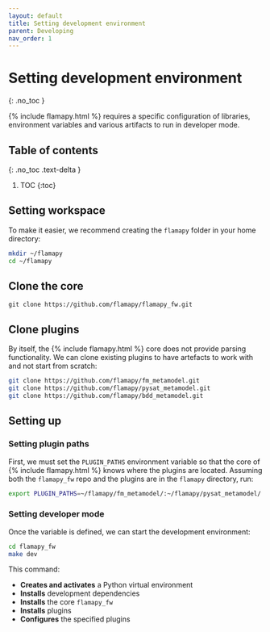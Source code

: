 ```yaml
---
layout: default
title: Setting development environment
parent: Developing
nav_order: 1
---
```


# Setting development environment
{: .no_toc }

{% include flamapy.html %} requires a specific configuration of libraries, environment variables and various artifacts to run in developer mode.

## Table of contents
{: .no_toc .text-delta }

1. TOC
{:toc}

## Setting workspace

To make it easier, we recommend creating the `flamapy` folder in your home directory:

```bash
mkdir ~/flamapy
cd ~/flamapy 
```

## Clone the core 

```
git clone https://github.com/flamapy/flamapy_fw.git
```

## Clone plugins

By itself, the {% include flamapy.html %} core does not provide parsing functionality. We can clone existing plugins to have artefacts to work with and not start from scratch:

```bash
git clone https://github.com/flamapy/fm_metamodel.git
git clone https://github.com/flamapy/pysat_metamodel.git
git clone https://github.com/flamapy/bdd_metamodel.git
```

## Setting up

### Setting plugin paths
First, we must set the `PLUGIN_PATHS` environment variable so that the core of {% include flamapy.html %} knows where the plugins are located. Assuming both the `flamapy_fw` repo and the plugins are in the `flamapy` directory, run:

```bash
export PLUGIN_PATHS=~/flamapy/fm_metamodel/:~/flamapy/pysat_metamodel/:~/flamapy/bdd_metamodel/
```

### Setting developer mode 

Once the variable is defined, we can start the development environment:

```bash
cd flamapy_fw
make dev
```

This command:

- **Creates and activates** a Python virtual environment
- **Installs** development dependencies
- **Installs** the core `flamapy_fw`
- **Installs** plugins
- **Configures** the specified plugins
